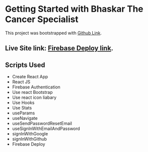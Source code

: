 # Getting Started with Bhaskar The Cancer Specialist

This project was bootstrapped with [Github Link](https://github.com/programming-hero-web-course-4/independent-service-provider-ShimulChandraDas).

## Live Site link: [Firebase Deploy link](https://bhaskar-the-cancer-specialist.web.app/).


## Scripts Used

* Create React App
* React JS
* Firebase Authentication
* Use react Bootstrap
* Use react icon liabary
* Use Hooks
* Use Stats
* useParams
* useNavigate
* useSendPasswordResetEmail
* useSignInWithEmailAndPassword
* signInWithGoogle
* signInWithGithub
* Firebase Deploy


